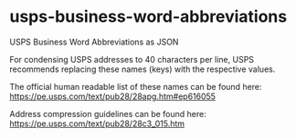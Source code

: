 # usps-business-word-abbreviations
USPS Business Word Abbreviations as JSON

For condensing USPS addresses to 40 characters per line, USPS recommends replacing these names (keys) with the respective values.

The official human readable list of these names can be found here: https://pe.usps.com/text/pub28/28apg.htm#ep616055

Address compression guidelines can be found here: https://pe.usps.com/text/pub28/28c3_015.htm
